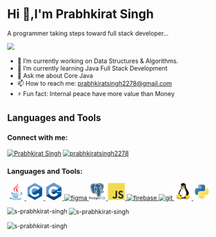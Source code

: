 
   # Hi 👋,I'm Prabhkirat Singh 
A programmer taking steps toward full stack developer...

![](https://komarev.com/ghpvc/?username=s-prabhkirat-singh&color=green)


- 🔭 I’m currently working on Data Structures & Algorithms.
- 🌱 I’m currently learning Java Full Stack Development
- 💬 Ask me about Core Java
- 📫 How to reach me: prabhkiratsingh2278@gmail.com
- ⚡ Fun fact: Internal peace have more value than Money
  
## Languages and Tools

<h3 align="left">Connect with me:</h3>
<p align="left">

<a href="https://www.linkedin.com/in/prabhkirat-singh-75b61b229/" target="blank"><img align="center" src="https://raw.githubusercontent.com/rahuldkjain/github-profile-readme-generator/master/src/images/icons/Social/linked-in-alt.svg" alt="Prabhkirat Singh" height="30" width="40" /></a>
<a href="https://leetcode.com/prabhkiratsingh2278/" target="blank"><img align="center" src="https://raw.githubusercontent.com/rahuldkjain/github-profile-readme-generator/master/src/images/icons/Social/leet-code.svg" alt="prabhkiratsingh2278" height="30" width="40" /></a>
</p>

<h3 align="left">Languages and Tools:</h3>
<p align="left"><a href="https://www.java.com" target="_blank" rel="noreferrer"> <img src="https://raw.githubusercontent.com/devicons/devicon/master/icons/java/java-original.svg" alt="java" width="40" height="40"/> </a>   </a> <a href="https://www.cprogramming.com/" target="_blank" rel="noreferrer"> <img src="https://raw.githubusercontent.com/devicons/devicon/master/icons/c/c-original.svg" alt="c" width="40" height="40"/> </a> <a href="https://www.w3schools.com/cpp/" target="_blank" rel="noreferrer"> <img src="https://raw.githubusercontent.com/devicons/devicon/master/icons/cplusplus/cplusplus-original.svg" alt="cplusplus" width="40" height="40"/> </a> <a href="https://www.figma.com/" target="_blank" rel="noreferrer"> <img src="https://www.vectorlogo.zone/logos/figma/figma-icon.svg" alt="figma" width="40" height="40"/> </a> <a href="https://www.postgresql.org" target="_blank"> <img src="https://raw.githubusercontent.com/devicons/devicon/master/icons/postgresql/postgresql-original-wordmark.svg" alt="postgresql" width="40" height="40"/> </a> <a href="https://developer.mozilla.org/en-US/docs/Web/JavaScript" target="_blank"> <img src="https://raw.githubusercontent.com/devicons/devicon/master/icons/javascript/javascript-original.svg" alt="javascript" width="40" height="40"/> </a> <a href="https://firebase.google.com/" target="_blank" rel="noreferrer"> <img src="https://www.vectorlogo.zone/logos/firebase/firebase-icon.svg" alt="firebase" width="40" height="40"/> </a> <a href="https://git-scm.com/" target="_blank" rel="noreferrer"> <img src="https://www.vectorlogo.zone/logos/git-scm/git-scm-icon.svg" alt="git" width="40" height="40"/> </a>  <a href="https://www.linux.org/" target="_blank" rel="noreferrer"> <img src="https://raw.githubusercontent.com/devicons/devicon/master/icons/linux/linux-original.svg" alt="linux" width="40" height="40"/> </a> <a href="https://www.python.org" target="_blank" rel="noreferrer"> <img src="https://raw.githubusercontent.com/devicons/devicon/master/icons/python/python-original.svg" alt="python" width="40" height="40"/> </a> </p>
<p><img align="left" src="https://github-readme-stats.vercel.app/api/top-langs?username=s-prabhkirat-singh&show_icons=true&locale=en&layout=compact" alt="s-prabhkirat-singh" /></p>

<p>&nbsp;<img align="center" src="https://github-readme-stats.vercel.app/api?username=s-prabhkirat-singh&show_icons=true&locale=en" alt="s-prabhkirat-singh" /></p>

<p><img align="center" src="https://github-readme-streak-stats.herokuapp.com/?user=s-prabhkirat-singh&" alt="s-prabhkirat-singh" /></p>
